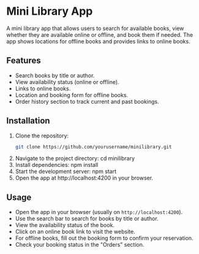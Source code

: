 # Mini Library App

A mini library app that allows users to search for available books, view whether they are available online or offline, and book them if needed. The app shows locations for offline books and provides links to online books.

## Features
- Search books by title or author.
- View availability status (online or offline).
- Links to online books.
- Location and booking form for offline books.
- Order history section to track current and past bookings.

## Installation

1. Clone the repository:
   ```bash
   git clone https://github.com/yourusername/minilibrary.git
2. Navigate to the project directory:
   cd minilibrary
3. Install dependencies:
   npm install
4. Start the development server:
   npm start
5. Open the app at http://localhost:4200 in your browser.

## Usage
- Open the app in your browser (usually on `http://localhost:4200`).
- Use the search bar to search for books by title or author.
- View the availability status of the book.
- Click on an online book link to visit the website.
- For offline books, fill out the booking form to confirm your reservation.
- Check your booking status in the "Orders" section.